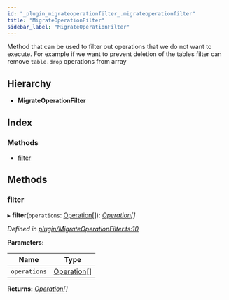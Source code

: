 ```yaml
---
id: "_plugin_migrateoperationfilter_.migrateoperationfilter"
title: "MigrateOperationFilter"
sidebar_label: "MigrateOperationFilter"
---
```


Method that can be used to filter out operations that we do not want to execute.
For example if we want to prevent deletion of the tables filter can remove `table.drop` operations
from array

## Hierarchy

* **MigrateOperationFilter**

## Index

### Methods

* [filter](_plugin_migrateoperationfilter_.migrateoperationfilter.md#filter)

## Methods

###  filter

▸ **filter**(`operations`: [Operation](_diff_operation_.operation.md)[]): *[Operation](_diff_operation_.operation.md)[]*

*Defined in [plugin/MigrateOperationFilter.ts:10](https://github.com/aerogear/graphback/blob/63664df15/packages/graphql-migrations/src/plugin/MigrateOperationFilter.ts#L10)*

**Parameters:**

Name | Type |
------ | ------ |
`operations` | [Operation](_diff_operation_.operation.md)[] |

**Returns:** *[Operation](_diff_operation_.operation.md)[]*
